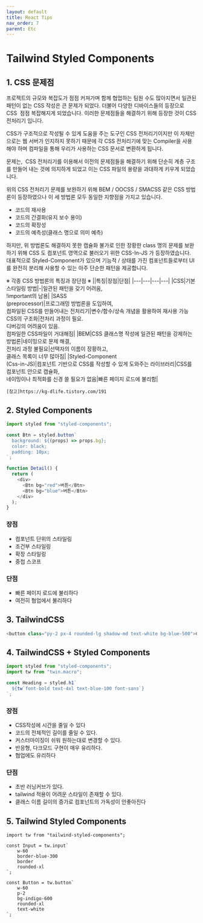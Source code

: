 ```yaml
---
layout: default
title: React Tips
nav_order: 7
parent: Etc
---
```


# Tailwind Styled Components

## 1. CSS 문제점

프로젝트의 규모와 복잡도가 점점 커져가며 함께 협업하는 팀원 수도 많아지면서 일관된 패턴이 없는 CSS 작성은 큰 문제가 되었다. 더불어 다양한 디바이스들의 등장으로 CSS  점점 복잡해지게 되었습니다. 이러한 문제점들을 해결하기 위해 등장한 것이 CSS 전처리기 입니다.

CSS가 구조적으로 작성될 수 있게 도움을 주는 도구인 CSS 전처리기이지만 이 자체만으로는 웹 서버가 인지하지 못하기 때문에 각 CSS 전처리기에 맞는 Compiler을 사용해야 하며 컴파일을 통해 우리가 사용하는 CSS 문서로 변환하게 됩니다.

문제는, 
CSS 전처리기를 이용해서 이전의 문제점들을 해결하기 위해 단순히 계층 구조를 만들어 내는 것에 의지하게 되었고 이는 CSS 파일의 용량을 과대하게 키우게 되었습니다.

위의 CSS 전처리기 문제를 보완하기 위해 BEM / OOCSS / SMACSS 같은 CSS 방법론이 등장하였으나 이 세 방법론 모두 동일한 지향점을 가지고 있습니다.

- 코드의 재사용
- 코드의 간결화(유지 보수 용이)
- 코드의 확장성
- 코드의 예측성(클래스 명으로 의미 예측)

하지만, 위 방법론도 해결하지 못한 캡슐화 불가로 인한 장황한 class 명의 문제를 보완하기 위해 CSS 도 컴포넌트 영역으로 불러오기 위한 CSS-In-JS 가 등장하였습니다. 대표적으로 Styled-Component가 있으며 기능적 / 상태를 가진 컴포넌트들로부터 UI 를 완전히 분리해 사용할 수 있는 아주 단순한 패턴을 제공합니다.

※ 각종 CSS 방법론의 특징과 장단점 ※
||특징|장점|단점|
|---|---|---|---|
|CSS|기본 스타일링 방법|-|일관된 패턴을 갖기 어려움,<br/>!important의 남용|
|SASS<br/>(preprocessor)|프로그래밍 방법론을 도입하여,<br/>컴파일된 CSS를 만들어내는 전처리기|변수/함수/상속 개념을 활용하여 재사용 가능<br/>CSS의 구조화|전처리 과정이 필요.<br/>디버깅의 어려움이 있음.<br/>컴파일한 CSS파일이 거대해짐|
|BEM|CSS 클래스명 작성에 일관된 패턴을 강제하는 방법론|네이밍으로 문제 해결,<br/>전처리 과정 불필요|선택자의 이름이 장황하고,<br/>클래스 목록이 너무 많아짐|
|Styled-Component<br/>(Css-in-JS)|컴포넌트 기반으로 CSS를 작성할 수 있게 도와주는 라이브러리|CSS를 컴포넌트 안으로 캡슐화,<br/>네이밍이나 최적화를 신경 쓸 필요가 없음|빠른 페이지 로드에 불리함|

`[참고]https://kg-dlife.tistory.com/191`

## 2. Styled Components

```js
import styled from "styled-components";

const Btn = styled.button`
  background: ${(props) => props.bg};
  color: black;
  padding: 10px;
`;

function Detail() {
  return (
    <div>
      <Btn bg="red">버튼</Btn>
      <Btn bg="blue">버튼</Btn>
    </div>
  );
}
```

### 장점

- 컴포넌트 단위의 스타일링
- 조건부 스타일링
- 확장 스타일링
- 중첩 스코프

### 단점

- 빠른 페이지 로드에 불리하다
- 여전히 협업에서 불리하다

## 3. TailwindCSS

```js
<button class="py-2 px-4 rounded-lg shadow-md text-white bg-blue-500">Click me</button>
```

## 4. TailwindCSS + Styled Components

```js
import styled from "styled-components";
import tw from "twin.macro";

const Heading = styled.h1`
  ${tw`font-bold text-4xl text-blue-100 font-sans`}
`;
```

### 장점

- CSS작성에 시간을 줄일 수 있다
- 코드의 전체적인 길이를 줄일 수 있다.
- 커스터마이징이 쉬워 원하는대로 변경할 수 있다.
- 반응형, 다크모드 구현이 매우 유리하다.
- 협업에도 유리하다

### 단점

- 초반 러닝커브가 있다.
- tailwind 적용이 어려운 스타일이 존재할 수 있다.
- 클래스 이름 길이의 증가로 컴포넌트의 가독성이 안좋아진다

## 5. Tailwind Styled Components

```
import tw from "tailwind-styled-components";

const Input = tw.input`
    w-60
    border-blue-300
    border
    rounded-xl
`;

const Button = tw.button`
    w-60
    p-2
    bg-indigo-600
    rounded-xl
    text-white
`;
```
